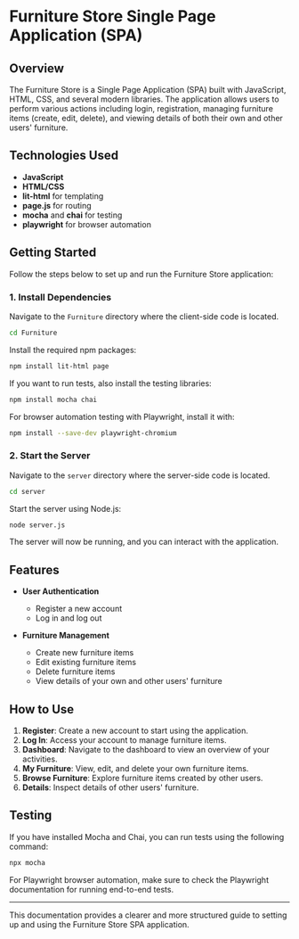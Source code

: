 
# Furniture Store Single Page Application (SPA)

## Overview

The Furniture Store is a Single Page Application (SPA) built with JavaScript, HTML, CSS, and several modern libraries. The application allows users to perform various actions including login, registration, managing furniture items (create, edit, delete), and viewing details of both their own and other users' furniture.

## Technologies Used

- **JavaScript**
- **HTML/CSS**
- **lit-html** for templating
- **page.js** for routing
- **mocha** and **chai** for testing
- **playwright** for browser automation

## Getting Started

Follow the steps below to set up and run the Furniture Store application:

### 1. Install Dependencies

Navigate to the `Furniture` directory where the client-side code is located.

```bash
cd Furniture
```

Install the required npm packages:

```bash
npm install lit-html page
```

If you want to run tests, also install the testing libraries:

```bash
npm install mocha chai
```

For browser automation testing with Playwright, install it with:

```bash
npm install --save-dev playwright-chromium
```

### 2. Start the Server

Navigate to the `server` directory where the server-side code is located.

```bash
cd server
```

Start the server using Node.js:

```bash
node server.js
```

The server will now be running, and you can interact with the application.

## Features

- **User Authentication**
  - Register a new account
  - Log in and log out

- **Furniture Management**
  - Create new furniture items
  - Edit existing furniture items
  - Delete furniture items
  - View details of your own and other users' furniture

## How to Use

1. **Register**: Create a new account to start using the application.
2. **Log In**: Access your account to manage furniture items.
3. **Dashboard**: Navigate to the dashboard to view an overview of your activities.
4. **My Furniture**: View, edit, and delete your own furniture items.
5. **Browse Furniture**: Explore furniture items created by other users.
6. **Details**: Inspect details of other users' furniture.

## Testing

If you have installed Mocha and Chai, you can run tests using the following command:

```bash
npx mocha
```

For Playwright browser automation, make sure to check the Playwright documentation for running end-to-end tests.

---

This documentation provides a clearer and more structured guide to setting up and using the Furniture Store SPA application.
